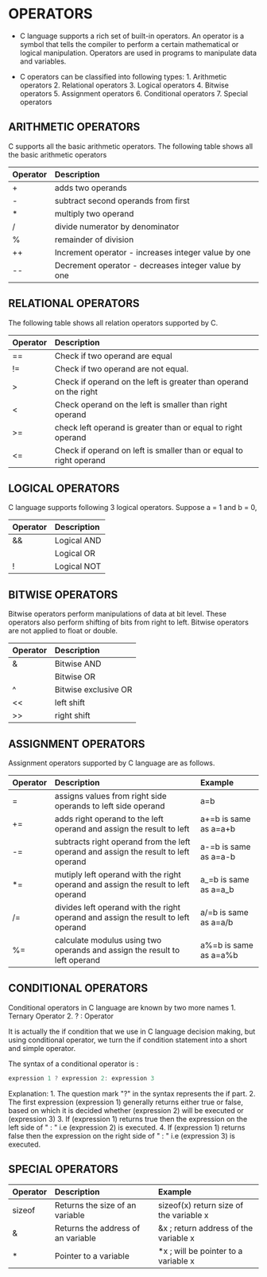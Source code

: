 # OPERATORS

* C language supports a rich set of built-in operators. An operator is a symbol that tells the compiler to perform a certain mathematical or logical manipulation. Operators are used in programs to manipulate data and variables.

* C operators can be classified into following types: 1. Arithmetic operators 2. Relational operators 3. Logical operators 4. Bitwise operators 5. Assignment operators 6. Conditional operators 7. Special operators

## ARITHMETIC OPERATORS

C supports all the basic arithmetic operators. The following table shows all the basic arithmetic operators

| Operator | Description |
| :--- | :--- |
| + | adds two operands |
| - | subtract second operands from first |
| \* | multiply two operand |
| / | divide numerator by denominator |
| % | remainder of division |
| ++ | Increment operator - increases integer value by one |
| -- | Decrement operator - decreases integer value by one |

## RELATIONAL OPERATORS

The following table shows all relation operators supported by C.

| Operator | Description |
| :--- | :--- |
| == | Check if two operand are equal |
| != | Check if two operand are not equal. |
| &gt; | Check if operand on the left is greater than operand on the right |
| &lt; | Check operand on the left is smaller than right operand |
| &gt;= | check left operand is greater than or equal to right operand |
| &lt;= | Check if operand on left is smaller than or equal to right operand |

## LOGICAL OPERATORS

C language supports following 3 logical operators. Suppose a = 1 and b = 0,

| Operator | Description |
| :--- | :--- |
| && | Logical AND |
|  | Logical OR |
| ! | Logical NOT |

## BITWISE OPERATORS

Bitwise operators perform manipulations of data at bit level. These operators also perform shifting of bits from right to left. Bitwise operators are not applied to float or double.

| Operator | Description |
| :--- | :--- |
| & | Bitwise AND |
|  | Bitwise OR |
| ^ | Bitwise exclusive OR |
| &lt;&lt; | left shift |
| &gt;&gt; | right shift |

## ASSIGNMENT OPERATORS

Assignment operators supported by C language are as follows.

| Operator | Description | Example |
| :--- | :--- | :--- |
| = | assigns values from right side operands to left side operand | a=b |
| += | adds right operand to the left operand and assign the result to left | a+=b is same as a=a+b |
| -= | subtracts right operand from the left operand and assign the result to left operand | a-=b is same as a=a-b |
| \*= | mutiply left operand with the right operand and assign the result to left operand | a_=b is same as a=a_b |
| /= | divides left operand with the right operand and assign the result to left operand | a/=b is same as a=a/b |
| %= | calculate modulus using two operands and assign the result to left operand | a%=b is same as a=a%b |

## CONDITIONAL OPERATORS

Conditional operators in C language are known by two more names 1. Ternary Operator 2. ? : Operator

It is actually the if condition that we use in C language decision making, but using conditional operator, we turn the if condition statement into a short and simple operator.

The syntax of a conditional operator is :

```c
expression 1 ? expression 2: expression 3
```

Explanation: 1. The question mark "?" in the syntax represents the if part. 2. The first expression \(expression 1\) generally returns either true or false, based on which it is decided whether \(expression 2\) will be executed or \(expression 3\) 3. If \(expression 1\) returns true then the expression on the left side of " : " i.e \(expression 2\) is executed. 4. If \(expression 1\) returns false then the expression on the right side of " : " i.e \(expression 3\) is executed.

## SPECIAL OPERATORS

| Operator | Description | Example |
| :--- | :--- | :--- |
| sizeof | Returns the size of an variable | sizeof\(x\) return size of the variable x |
| & | Returns the address of an variable | &x ; return address of the variable x |
| \* | Pointer to a variable | \*x ; will be pointer to a variable x |

